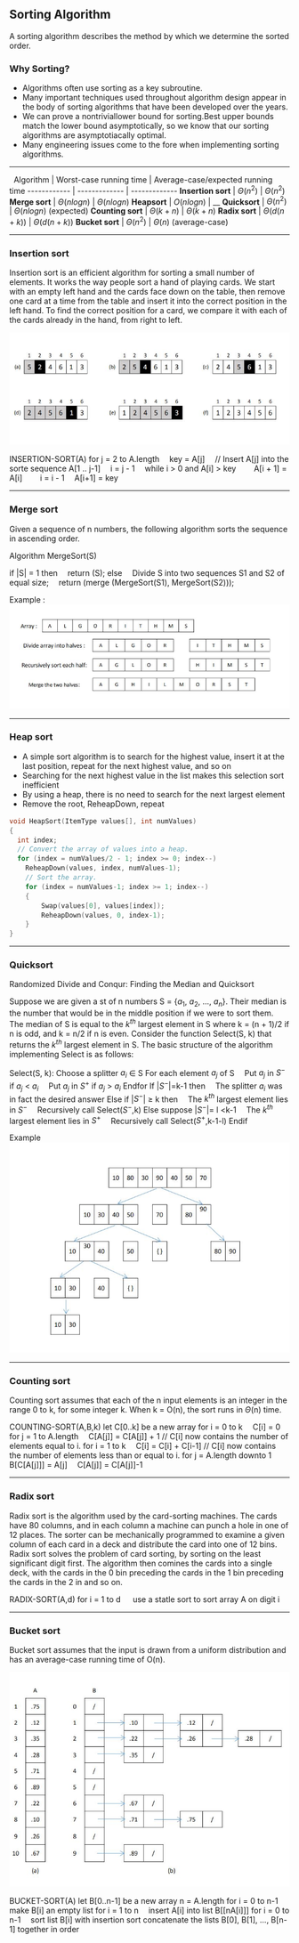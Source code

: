 ## Sorting Algorithm
A sorting algorithm describes the method by which we determine the sorted order.

### Why Sorting?
* Algorithms often use sorting as a key subroutine.
* Many important techniques used throughout algorithm design appear in the body of sorting algorithms that have been developed over the years.
* We can prove a nontriviallower bound for sorting.Best upper bounds match the lower bound asymptotically, so we know that our sorting algorithms are asymptotiacally optimal.
* Many engineering issues come to the fore when implementing sorting algorithms.

-----------------------------
&nbsp;
Algorithm | Worst-case running time |  Average-case/expected running time
------------ | ------------- | -------------
**Insertion sort** | $\Theta (n^2)$ | $\Theta (n^2)$
**Merge sort** | $\Theta(n log n)$ | $\Theta(n log n)$
**Heapsort** | $O(n log n)$ | __
**Quicksort** | $\Theta (n^2)$ | $\Theta(n log n)$ (expected)
**Counting sort** | $\Theta (k + n)$ | $\Theta (k + n)$
**Radix sort** | $\Theta (d(n + k))$ | $\Theta (d(n + k))$
**Bucket sort** | $\Theta (n^2)$ | $\Theta (n)$ (average-case)

-----------------------------

### Insertion sort
Insertion sort is an efficient algorithm for sorting a small number of elements. It works the way people sort a hand of playing cards. We start with an empty left hand and the cards face down on the table, then remove one card at a time from the table and insert it into the correct position in the left hand. To find the correct position for a card, we compare it with each of the cards already in the hand, from right to left.

![Insertion sort](img/IS.JPG)

INSERTION-SORT(A)
for j = 2 to A.length
&emsp;key = A[j]
&emsp;// Insert A[j] into the sorte sequence A[1 .. j-1]
&emsp;i = j - 1
&emsp;while i $>$ 0 and A[i] $>$ key
&emsp;&emsp;A[i + 1] = A[i]
&emsp;&emsp;i = i - 1
&emsp;A[i+1] = key

-----------------------------

### Merge sort
Given a sequence of n numbers, the following algorithm sorts the sequence in ascending order.

Algorithm MergeSort(S)

if |S| = 1 then
&emsp;return (S);
else
&emsp;Divide S into two sequences S1 and S2 of equal size;
&emsp;return (merge (MergeSort(S1), MergeSort(S2)));

Example :
![mergesort](img/MS.JPG)

-----------------------------

### Heap sort
* A simple sort algorithm is to search for the highest value, insert it at the last position, repeat for the next highest value, and so on
* Searching for the next highest value in the list makes this selection sort inefficient
* By using a heap, there is no need to search for the next largest element
* Remove the root, ReheapDown, repeat

```C++
void HeapSort(ItemType values[], int numValues)
{
  int index;
  // Convert the array of values into a heap.
  for (index = numValues/2 - 1; index >= 0; index--)
    ReheapDown(values, index, numValues-1);
    // Sort the array.
    for (index = numValues-1; index >= 1; index--)
    {
        Swap(values[0], values[index]);
        ReheapDown(values, 0, index-1);
    }
}
```
-----------------------------

### Quicksort
Randomized Divide and Conqur: Finding the Median and Quicksort

Suppose we are given a st of n numbers S = {$a_{1}$, $a_{2}$, ..., $a_{n}$}. Their median is  the number that would be in the middle position if we were to sort them. The median of S is equal to the $k^{th}$ largest element in S where k = (n + 1)/2 if n is odd, and k = n/2 if n is even.
Consider the function Select(S, k) that returns the $k^{th}$ largest element in S. The basic structure of the algorithm implementing Select is as follows:

Select(S, k):
Choose a splitter $a_{i}$ $\in$ S
For each element $a_{j}$ of S
&emsp;Put $a_{j}$ in $S^{-}$ if $a_{j}$ $<$ $a_{i}$
&emsp;Put $a_{j}$ in $S^{+}$ if $a_{j}$ $>$ $a_{i}$
Endfor
If |$S^{-}$|=k-1 then
&emsp;The splitter $a_{i}$ was in fact the desired answer
Else if |$S^{-}$| $\geq$ k then
&emsp;The $k^{th}$ largest element lies in $S^{-}$
&emsp;Recursively call Select($S^{-}$,k)
Else suppose |$S^{-}$|= l $<$k-1
&emsp;The $k^{th}$ largest element lies in $S^{+}$
&emsp;Recursively call Select($S^{+}$,k-1-l)
Endif

Example
![quicksort](img/QS.JPG)

-----------------------------

### Counting sort
Counting sort assumes that each of the n input elements is an integer in the range 0 to k, for some integer k. When k = O(n), the sort runs in $\Theta$(n) time.

COUNTING-SORT(A,B,k)
let C[0..k] be a new array
for i = 0 to k
&emsp;C[i] = 0
for j = 1 to A.length
&emsp;C[A[j]] = C[A[j]] + 1
// C[i] now contains the number of elements equal to i.
for i = 1 to k
&emsp;C[i] = C[i] + C[i-1]
// C[i] now contains the number of elements less than or equal to i.
for j = A.length downto 1
&emsp;B[C[A[j]]] = A[j]
&emsp;C[A[j]] = C[A[j]]-1

-----------------------------

### Radix sort
Radix sort is the algorithm used by the card-sorting machines. The cards have 80 columns, and in each column a machine can punch a hole in one of 12 places. The sorter can be mechanically programmed to examine a given column of each card in a deck and distribute the card into one of 12 bins.
Radix sort solves the problem of card sorting, by sorting on the least significant digit first. The algorithm then comines the cards into a single deck, with the cards in the 0 bin preceding the cards in the 1 bin preceding the cards in the 2 in and so on.

RADIX-SORT(A,d)
for i = 1 to d
&emsp; use a statle sort to sort array A on digit i

-----------------------------

### Bucket sort
Bucket sort assumes that the input is drawn from a uniform distribution and has an average-case running time of O(n).

![Bucketsort](img/BS.JPG)

BUCKET-SORT(A)
let B[0..n-1] be a new array
n = A.length
for i = 0 to n-1
&emsp;make B[i] an empty list
for i = 1 to n
&emsp;insert A[i] into list B[[nA[i]]]
for i = 0 to n-1
&emsp;sort list B[i] with insertion sort
concatenate the lists B[0], B[1], ..., B[n-1] together in order
